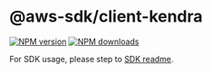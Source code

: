 # @aws-sdk/client-kendra

[![NPM version](https://img.shields.io/npm/v/@aws-sdk/client-kendra/beta.svg)](https://www.npmjs.com/package/@aws-sdk/client-kendra)
[![NPM downloads](https://img.shields.io/npm/dm/@aws-sdk/client-kendra.svg)](https://www.npmjs.com/package/@aws-sdk/client-kendra)

For SDK usage, please step to [SDK readme](https://github.com/aws/aws-sdk-js-v3).
